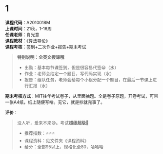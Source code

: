 # 1  
**课程代码**：A2010018M  
**上课时间**：21秋，1-16周  
**任课老师**：肖光意  
**课程教材**：《算法导论》  
**课程考核**：签到+二次作业+报告+期末考试  

>
>**特别说明：全英文授课哦**  
>- 出勤：基本每节课签到，但是很容易代签😀（水）
>- 作业：老师会给定一个题目，写代码实现（水）
>- 报告：组队任务，老师会给每个小组分配一个题目，在最后一节课上进行汇报（水）

**期末考核方式**：MIT往年考试卷子，从里面抽题。全是卷子原题，开卷考试，可带一张A4纸，纸上随便写啥。无它，就是抄就完事了。

**评价**：

>
>没人听，爱来不来😅。考试**超级超级**🌊
>- 推荐指数：⭐⭐⭐
>- 课程资料：见文件夹《课程资料》
>- 给分：全部95以上，规格化全80，哈哈哈

